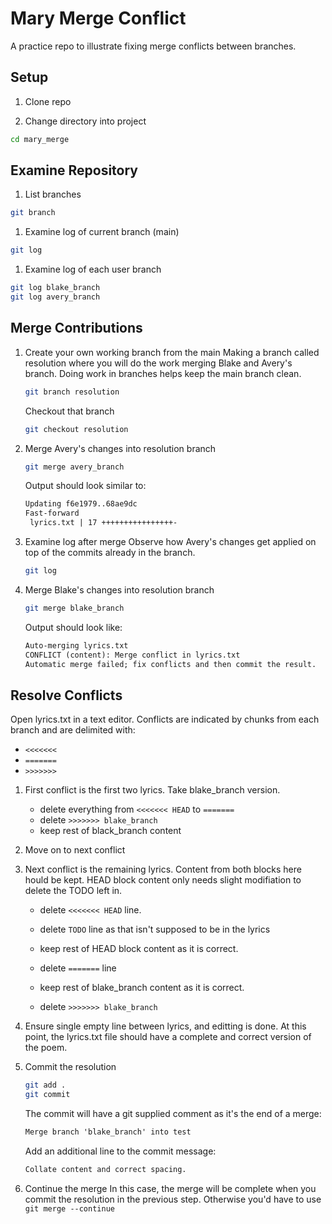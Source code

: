 # Mary Merge Conflict
A practice repo to illustrate fixing merge conflicts between branches.

## Setup
1. Clone repo

1. Change directory into project
```sh
cd mary_merge
```

## Examine Repository
1. List branches
```sh
git branch
```

1. Examine log of current branch (main)
```sh
git log
```

1. Examine log of each user branch
```sh
git log blake_branch
git log avery_branch
```

## Merge Contributions
1. Create your own working branch from the main
    Making a branch called resolution where you will do the work merging Blake and Avery's branch.
    Doing work in branches helps keep the main branch clean.

    ```sh
    git branch resolution
    ```
    Checkout that branch
    ```sh
    git checkout resolution
    ```

1. Merge Avery's changes into resolution branch
    ```sh
    git merge avery_branch
    ```

    Output should look similar to:
    ```txt
    Updating f6e1979..68ae9dc
    Fast-forward
     lyrics.txt | 17 ++++++++++++++++-
    ```

1. Examine log after merge
    Observe how Avery's changes get applied on top of the commits already in the branch.
    ```sh
    git log
    ```

1. Merge Blake's changes into resolution branch

    ```sh
    git merge blake_branch
    ```

    Output should look like:
    ```txt
    Auto-merging lyrics.txt
    CONFLICT (content): Merge conflict in lyrics.txt
    Automatic merge failed; fix conflicts and then commit the result.
    ```

## Resolve Conflicts
Open lyrics.txt in a text editor.
Conflicts are indicated by chunks from each branch and are delimited with:
- `<<<<<<<`
- `=======`
- `>>>>>>>`

1. First conflict is the first two lyrics. Take blake_branch version.
    - delete everything from `<<<<<<< HEAD` to `=======`
    - delete `>>>>>>> blake_branch`
    - keep rest of black_branch content

1. Move on to next conflict

1. Next conflict is the remaining lyrics.
    Content from both blocks here hould be kept.
    HEAD block content only needs slight modifiation to delete the TODO left in.

    - delete `<<<<<<< HEAD` line.
    - delete `TODO` line as that isn't supposed to be in the lyrics
    - keep rest of HEAD block content as it is correct.

    - delete `=======` line
    - keep rest of blake_branch content as it is correct.
    - delete `>>>>>>> blake_branch`

1. Ensure single empty line between lyrics, and editting is done.
    At this point, the lyrics.txt file should have a complete and correct version of the poem.

1. Commit the resolution
    ```sh
    git add .
    git commit
    ```
    The commit will have a git supplied comment as it's the end of a merge:
    ```txt
    Merge branch 'blake_branch' into test
    ```

    Add an additional line to the commit message:
    ```txt
    Collate content and correct spacing.
    ```

1. Continue the merge
    In this case, the merge will be complete when you commit the resolution in the previous step.
    Otherwise you'd have to use `git merge --continue`
